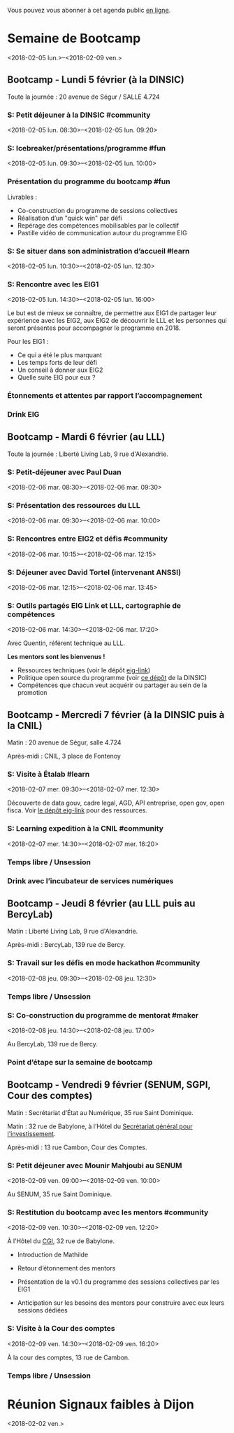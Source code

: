 Vous pouvez vous abonner à cet agenda public [en ligne](https://cloud.eig-forever.org/index.php/apps/calendar/p/5S4DP594PDIVTARU/EIG2018).


# Semaine de Bootcamp

<span class="timestamp-wrapper"><span class="timestamp">&lt;2018-02-05 lun.&gt;&#x2013;&lt;2018-02-09 ven.&gt;</span></span>


## Bootcamp - Lundi 5 février (à la DINSIC)

Toute la journée : 20 avenue de Ségur / SALLE 4.724


### S: Petit déjeuner à la DINSIC #community

<span class="timestamp-wrapper"><span class="timestamp">&lt;2018-02-05 lun. 08:30&gt;&#x2013;&lt;2018-02-05 lun. 09:20&gt;</span></span>


### S: Icebreaker/présentations/programme #fun

<span class="timestamp-wrapper"><span class="timestamp">&lt;2018-02-05 lun. 09:30&gt;&#x2013;&lt;2018-02-05 lun. 10:00&gt;</span></span>


### Présentation du programme du bootcamp #fun

Livrables :

-   Co-construction du programme de sessions collectives
-   Réalisation d’un "quick win" par défi
-   Repérage des compétences mobilisables par le collectif
-   Pastille vidéo de communication autour du programme EIG


### S: Se situer dans son administration d’accueil #learn

<span class="timestamp-wrapper"><span class="timestamp">&lt;2018-02-05 lun. 10:30&gt;&#x2013;&lt;2018-02-05 lun. 12:30&gt;</span></span>


### S: Rencontre avec les EIG1

<span class="timestamp-wrapper"><span class="timestamp">&lt;2018-02-05 lun. 14:30&gt;&#x2013;&lt;2018-02-05 lun. 16:00&gt;</span></span>

Le but est de mieux se connaître, de permettre aux EIG1 de partager
leur expérience avec les EIG2, aux EIG2 de découvrir le LLL et les
personnes qui seront présentes pour accompagner le programme en 2018.

Pour les EIG1 :

-   Ce qui a été le plus marquant
-   Les temps forts de leur défi
-   Un conseil à donner aux EIG2
-   Quelle suite EIG pour eux ?


### Étonnements et attentes par rapport l’accompagnement


### Drink EIG


## Bootcamp - Mardi 6 février (au LLL)

Toute la journée : Liberté Living Lab, 9 rue d'Alexandrie.


### S: Petit-déjeuner avec Paul Duan

<span class="timestamp-wrapper"><span class="timestamp">&lt;2018-02-06 mar. 08:30&gt;&#x2013;&lt;2018-02-06 mar. 09:30&gt;</span></span>


### S: Présentation des ressources du LLL

<span class="timestamp-wrapper"><span class="timestamp">&lt;2018-02-06 mar. 09:30&gt;&#x2013;&lt;2018-02-06 mar. 10:00&gt;</span></span>


### S: Rencontres entre EIG2 et défis #community

<span class="timestamp-wrapper"><span class="timestamp">&lt;2018-02-06 mar. 10:15&gt;&#x2013;&lt;2018-02-06 mar. 12:15&gt;</span></span>


### S: Déjeuner avec David Tortel (intervenant ANSSI)

<span class="timestamp-wrapper"><span class="timestamp">&lt;2018-02-06 mar. 12:15&gt;&#x2013;&lt;2018-02-06 mar. 13:45&gt;</span></span>


### S: Outils partagés EIG Link et LLL, cartographie de compétences

<span class="timestamp-wrapper"><span class="timestamp">&lt;2018-02-06 mar. 14:30&gt;&#x2013;&lt;2018-02-06 mar. 17:20&gt;</span></span>

Avec Quentin, référent technique au LLL.

**Les mentors sont les bienvenus !**

-   Ressources techniques (voir le dépôt [eig-link](https://github.com/entrepreneur-interet-general/eig-link))
-   Politique open source du programme (voir [ce dépôt](https://github.com/disic/politique-de-contribution-open-source/) de la DINSIC)
-   Compétences que chacun veut acquérir ou partager au sein de la promotion


## Bootcamp - Mercredi 7 février (à la DINSIC puis à la CNIL)

Matin : 20 avenue de Ségur, salle 4.724

Après-midi : CNIL, 3 place de Fontenoy


### S: Visite à Étalab #learn

<span class="timestamp-wrapper"><span class="timestamp">&lt;2018-02-07 mer. 09:30&gt;&#x2013;&lt;2018-02-07 mer. 12:30&gt;</span></span>

Découverte de data gouv, cadre legal, AGD, API entreprise, open gov,
open fisca.  Voir [le dépôt eig-link](https://github.com/entrepreneur-interet-general/eig-link/blob/master/bootcamp.org) pour des ressources.


### S: Learning expedition à la CNIL #community

<span class="timestamp-wrapper"><span class="timestamp">&lt;2018-02-07 mer. 14:30&gt;&#x2013;&lt;2018-02-07 mer. 16:20&gt;</span></span>


### Temps libre / Unsession


### Drink avec l’incubateur de services numériques


## Bootcamp - Jeudi 8 février (au LLL puis au BercyLab)

Matin : Liberté Living Lab, 9 rue d'Alexandrie.

Après-midi : BercyLab, 139 rue de Bercy.


### S: Travail sur les défis en mode hackathon #community

<span class="timestamp-wrapper"><span class="timestamp">&lt;2018-02-08 jeu. 09:30&gt;&#x2013;&lt;2018-02-08 jeu. 12:30&gt;</span></span>


### Temps libre / Unsession


### S: Co-construction du programme de mentorat #maker

<span class="timestamp-wrapper"><span class="timestamp">&lt;2018-02-08 jeu. 14:30&gt;&#x2013;&lt;2018-02-08 jeu. 17:00&gt;</span></span>

Au BercyLab, 139 rue de Bercy.


### Point d’étape sur la semaine de bootcamp


## Bootcamp - Vendredi 9 février (SENUM, SGPI, Cour des comptes)

Matin : Secrétariat d’État au Numérique, 35 rue Saint Dominique.

Matin : 32 rue de Babylone, à l’Hôtel du [Secrétariat général pour
l'investissement](http://www.gouvernement.fr/secretariat-general-pour-l-investissement-sgpi).

Après-midi : 13 rue Cambon, Cour des Comptes.


### S: Petit déjeuner avec Mounir Mahjoubi au SENUM

<span class="timestamp-wrapper"><span class="timestamp">&lt;2018-02-09 ven. 09:00&gt;&#x2013;&lt;2018-02-09 ven. 10:00&gt;</span></span>

Au SENUM, 35 rue Saint Dominique.


### S: Restitution du bootcamp avec les mentors #community

<span class="timestamp-wrapper"><span class="timestamp">&lt;2018-02-09 ven. 10:30&gt;&#x2013;&lt;2018-02-09 ven. 12:20&gt;</span></span>

À l’Hôtel du [CGI](http://www.gouvernement.fr/le-commissariat-general-a-l-investissement), 32 rue de Babylone.

-   Introduction de Mathilde

-   Retour d’étonnement des mentors

-   Présentation de la v0.1 du programme des sessions collectives par
    les EIG1

-   Anticipation sur les besoins des mentors pour construire avec eux
    leurs sessions dédiées


### S: Visite à la Cour des comptes

<span class="timestamp-wrapper"><span class="timestamp">&lt;2018-02-09 ven. 14:30&gt;&#x2013;&lt;2018-02-09 ven. 16:20&gt;</span></span>

À la cour des comptes, 13 rue de Cambon.


### Temps libre / Unsession


# Réunion Signaux faibles à Dijon

<span class="timestamp-wrapper"><span class="timestamp">&lt;2018-02-02 ven.&gt;</span></span>

